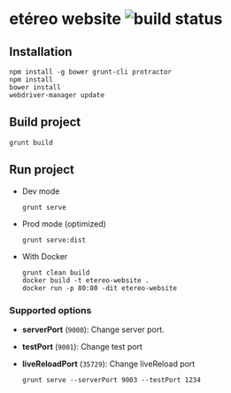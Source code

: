 # etéreo website ![build status](https://gitlab.com/etereo/etereo-website/badges/master/build.svg)

## Installation

```
npm install -g bower grunt-cli protractor
npm install
bower install
webdriver-manager update
```


## Build project

```
grunt build
```


## Run project

* Dev mode
	
	```
	grunt serve
	```

* Prod mode (optimized)

	```
	grunt serve:dist
	```

* With Docker

  ```
  grunt clean build
  docker build -t etereo-website .
  docker run -p 80:80 -dit etereo-website
  ```


### Supported options

  * **serverPort** (`9000`): Change server port.
  * **testPort** (`9001`): Change test port
  * **liveReloadPort** (`35729`): Change liveReload port

	```
	grunt serve --serverPort 9003 --testPort 1234
	```

